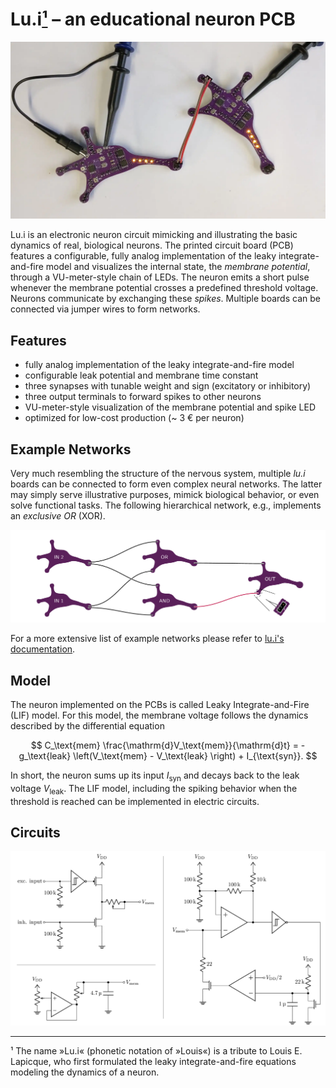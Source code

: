 # Lu.i[¹](#footnote-1) – an educational neuron PCB

![](doc/figures/animation/animation.webp)

Lu.i is an electronic neuron circuit mimicking and illustrating the basic dynamics of real, biological neurons.
The printed circuit board (PCB) features a configurable, fully analog implementation of the leaky integrate-and-fire model and visualizes the internal state, the *membrane potential*, through a VU-meter-style chain of LEDs.
The neuron emits a short pulse whenever the membrane potential crosses a predefined threshold voltage.
Neurons communicate by exchanging these *spikes*.
Multiple boards can be connected via jumper wires to form networks.

## Features

- fully analog implementation of the leaky integrate-and-fire model
- configurable leak potential and membrane time constant
- three synapses with tunable weight and sign (excitatory or inhibitory)
- three output terminals to forward spikes to other neurons
- VU-meter-style visualization of the membrane potential and spike LED
- optimized for low-cost production (~ 3 € per neuron)


## Example Networks

Very much resembling the structure of the nervous system, multiple *lu.i* boards can be connected to form even complex neural networks.
The latter may simply serve illustrative purposes, mimick biological behavior, or even solve functional tasks.
The following hierarchical network, e.g., implements an *exclusive OR* (XOR).

![](doc/figures/example-networks/hierarchical_xor.png)

For a more extensive list of example networks please refer to [lu.i's documentation](doc/example-networks.md).


## Model
The neuron implemented on the PCBs is called Leaky Integrate-and-Fire (LIF) model.
For this model, the membrane voltage follows the dynamics described by the differential equation

$$
    C_\text{mem} \frac{\mathrm{d}V_\text{mem}}{\mathrm{d}t} = - g_\text{leak} \left(V_\text{mem} - V_\text{leak} \right) + I_{\text{syn}}.
$$

In short, the neuron sums up its input $I_\text{syn}$ and decays back to the leak voltage $V_\text{leak}$.
The LIF model, including the spiking behavior when the threshold is reached can be implemented in electric circuits.

## Circuits

![schematics](doc/figures/pcb/overview.png)

---

<a name="footnote-1">¹</a> The name »Lu.i« (phonetic notation of »Louis«) is a tribute to Louis E. Lapicque, who first formulated the leaky integrate-and-fire equations modeling the dynamics of a neuron.
